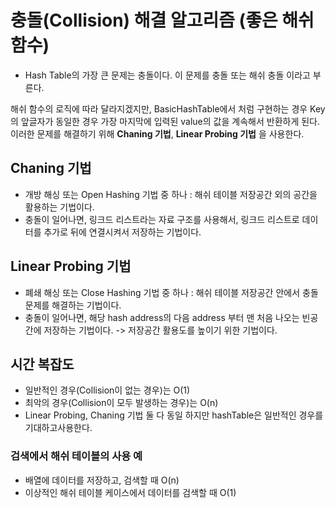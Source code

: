 # 충돌(Collision) 해결 알고리즘 (좋은 해쉬 함수)
- Hash Table의 가장 큰 문제는 충돌이다. 이 문제를 충돌 또는 해쉬 충돌 이라고 부른다.
  
해쉬 함수의 로직에 따라 달라지겠지만, BasicHashTable에서 처럼 구현하는 경우 Key의 앞글자가 동일한 경우 가장 마지막에 입력된 value의 값을 계속해서 반환하게 된다.  
이러한 문제를 해결하기 위해 **Chaning 기법**, **Linear Probing 기법** 을 사용한다.

## Chaning 기법
- 개방 해싱 또는 Open Hashing 기법 중 하나 : 해쉬 테이블 저장공간 외의 공간을 활용하는 기법이다.
- 충돌이 일어나면, 링크드 리스트라는 자료 구조를 사용해서, 링크드 리스트로 데이터를 추가로 뒤에 연결시켜서 저장하는 기법이다.  

## Linear Probing 기법
- 폐쇄 해싱 또는 Close Hashing 기법 중 하나 : 해쉬 테이블 저장공간 안에서 충돌 문제를 해결하는 기법이다.
- 충돌이 일어나면, 해당 hash address의 다음 address 부터 맨 처음 나오는 빈공간에 저장하는 기법이다. -> 저장공간 활용도를 높이기 위한 기법이다.

## 시간 복잡도
- 일반적인 경우(Collision이 없는 경우)는 O(1)
- 최악의 경우(Collision이 모두 발생하는 경우)는 O(n) 
- Linear Probing, Chaning 기법 둘 다 동일 하지만 hashTable은 일반적인 경우를 기대하고사용한다.

### 검색에서 해쉬 테이블의 사용 예
- 배열에 데이터를 저장하고, 검색할 때 O(n)
- 이상적인 해쉬 테이블 케이스에서 데이터를 검색할 때 O(1)

